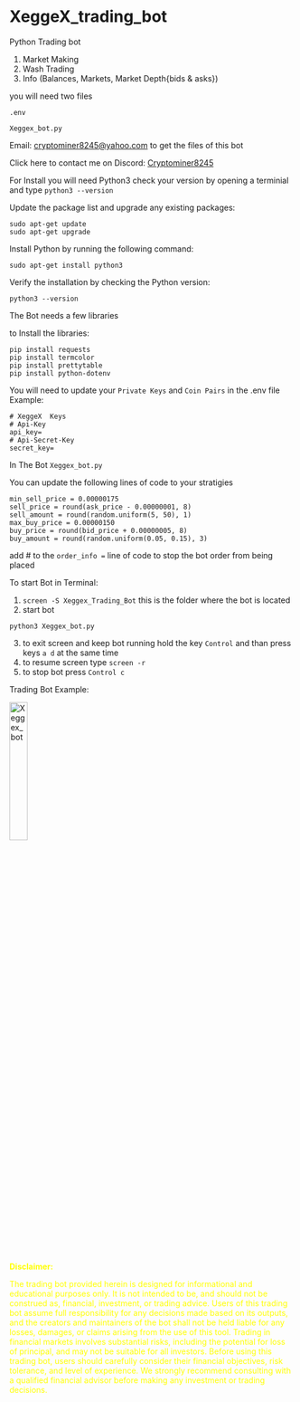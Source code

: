 # XeggeX_trading_bot
Python Trading bot

1. Market Making
2. Wash Trading
3. Info (Balances, Markets, Market Depth{bids & asks})

you will need two files
```
.env

Xeggex_bot.py
```
Email: cryptominer8245@yahoo.com to get the files of this bot

Click here to contact me on Discord: <a href="https://discord.com/users/412476381725720576">Cryptominer8245</a>

For Install you will need Python3
check your version by opening a terminial and type
```python3 --version```

Update the package list and upgrade any existing packages:
```
sudo apt-get update
sudo apt-get upgrade
```
Install Python by running the following command:
```
sudo apt-get install python3
```
Verify the installation by checking the Python version:
```
python3 --version
```

The Bot needs a few libraries

to Install the libraries:
```
pip install requests
pip install termcolor
pip install prettytable
pip install python-dotenv
```

You will need to update your ``Private Keys`` and ``Coin Pairs`` in the .env file
Example:
```
# XeggeX  Keys
# Api-Key
api_key=
# Api-Secret-Key
secret_key=
```

In The Bot ``Xeggex_bot.py``

You can update the following lines of code to your stratigies
```
min_sell_price = 0.00000175
sell_price = round(ask_price - 0.00000001, 8)
sell_amount = round(random.uniform(5, 50), 1)
max_buy_price = 0.00000150
buy_price = round(bid_price + 0.00000005, 8)
buy_amount = round(random.uniform(0.05, 0.15), 3)
```
add # to the ``order_info =`` line of code to stop the bot order from being placed

To start Bot in Terminal:
1. `screen -S Xeggex_Trading_Bot` this is the folder where the bot is located
2. start bot
```
python3 Xeggex_bot.py
```
3. to exit screen and keep bot running hold the key `Control` and than press keys `a d` at the same time
4. to resume screen type `screen -r`
5. to stop bot press `Control c`

Trading Bot Example:

<img src="https://user-images.githubusercontent.com/40405385/225445192-c7b023e7-2922-4252-bd25-16755e2699b9.png" width="25%" alt="Xeggex_bot">


<div style="color: yellow;">

**Disclaimer:**

The trading bot provided herein is designed for informational and educational purposes only. It is not intended to be, and should not be construed as, financial, investment, or trading advice. Users of this trading bot assume full responsibility for any decisions made based on its outputs, and the creators and maintainers of the bot shall not be held liable for any losses, damages, or claims arising from the use of this tool. Trading in financial markets involves substantial risks, including the potential for loss of principal, and may not be suitable for all investors. Before using this trading bot, users should carefully consider their financial objectives, risk tolerance, and level of experience. We strongly recommend consulting with a qualified financial advisor before making any investment or trading decisions.

</div>


